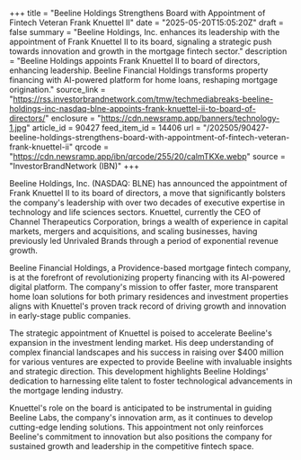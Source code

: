 +++
title = "Beeline Holdings Strengthens Board with Appointment of Fintech Veteran Frank Knuettel II"
date = "2025-05-20T15:05:20Z"
draft = false
summary = "Beeline Holdings, Inc. enhances its leadership with the appointment of Frank Knuettel II to its board, signaling a strategic push towards innovation and growth in the mortgage fintech sector."
description = "Beeline Holdings appoints Frank Knuettel II to board of directors, enhancing leadership. Beeline Financial Holdings transforms property financing with AI-powered platform for home loans, reshaping mortgage origination."
source_link = "https://rss.investorbrandnetwork.com/tmw/techmediabreaks-beeline-holdings-inc-nasdaq-blne-appoints-frank-knuettel-ii-to-board-of-directors/"
enclosure = "https://cdn.newsramp.app/banners/technology-1.jpg"
article_id = 90427
feed_item_id = 14406
url = "/202505/90427-beeline-holdings-strengthens-board-with-appointment-of-fintech-veteran-frank-knuettel-ii"
qrcode = "https://cdn.newsramp.app/ibn/qrcode/255/20/calmTKXe.webp"
source = "InvestorBrandNetwork (IBN)"
+++

<p>Beeline Holdings, Inc. (NASDAQ: BLNE) has announced the appointment of Frank Knuettel II to its board of directors, a move that significantly bolsters the company's leadership with over two decades of executive expertise in technology and life sciences sectors. Knuettel, currently the CEO of Channel Therapeutics Corporation, brings a wealth of experience in capital markets, mergers and acquisitions, and scaling businesses, having previously led Unrivaled Brands through a period of exponential revenue growth.</p><p>Beeline Financial Holdings, a Providence-based mortgage fintech company, is at the forefront of revolutionizing property financing with its AI-powered digital platform. The company's mission to offer faster, more transparent home loan solutions for both primary residences and investment properties aligns with Knuettel's proven track record of driving growth and innovation in early-stage public companies.</p><p>The strategic appointment of Knuettel is poised to accelerate Beeline's expansion in the investment lending market. His deep understanding of complex financial landscapes and his success in raising over $400 million for various ventures are expected to provide Beeline with invaluable insights and strategic direction. This development highlights Beeline Holdings' dedication to harnessing elite talent to foster technological advancements in the mortgage lending industry.</p><p>Knuettel's role on the board is anticipated to be instrumental in guiding Beeline Labs, the company's innovation arm, as it continues to develop cutting-edge lending solutions. This appointment not only reinforces Beeline's commitment to innovation but also positions the company for sustained growth and leadership in the competitive fintech space.</p>